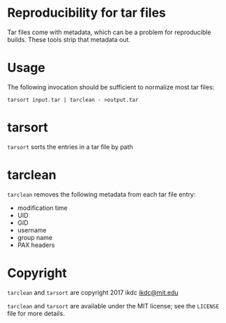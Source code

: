 # Reproducibility for tar files

Tar files come with metadata, which can be a problem for reproducible
builds.  These tools strip that metadata out.

# Usage

The following invocation should be sufficient to normalize most tar
files:

    tarsort input.tar | tarclean - >output.tar

# tarsort

`tarsort` sorts the entries in a tar file by path

# tarclean

`tarclean` removes the following metadata from each tar file entry:

* modification time
* UID
* GID
* username
* group name
* PAX headers

# Copyright

`tarclean` and `tarsort` are copyright 2017 ikdc <ikdc@mit.edu>

`tarclean` and `tarsort` are available under the MIT license; see the
`LICENSE` file for more details.

